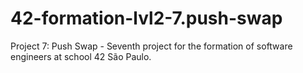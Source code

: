 # 42-formation-lvl2-7.push-swap
Project 7: Push Swap - Seventh project for the formation of software engineers at school 42 São Paulo.
